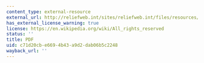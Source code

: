```yaml
---
content_type: external-resource
external_url: http://reliefweb.int/sites/reliefweb.int/files/resources/15C8B99E9E0E885CC125750B00503166-ICHRP_Jan2002.pdf
has_external_license_warning: true
license: https://en.wikipedia.org/wiki/All_rights_reserved
status: ''
title: PDF
uid: c71d20cb-e669-4b43-a9d2-dab06b5c2248
wayback_url: ''
---
```

